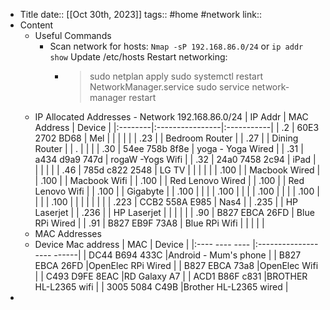 - Title
  date:: [[Oct 30th, 2023]]
  tags:: #home #network
  link::
- Content
	- Useful Commands
		- Scan network for hosts: `Nmap -sP 192.168.86.0/24` or `ip addr show`
		  Update /etc/hosts
		  Restart networking:
			- > sudo netplan apply
			  > sudo  systemctl restart NetworkManager.service
			  > sudo service network-manager restart
	- IP Allocated Addresses - Network 192.168.86.0/24
	  | IP Addr | MAC Address       | Device     |
	  |:--------|:----------------|:-----------|
	  | .2      | 60E3 2702 BD68  | Mel | 
	  |         |                 |     |
	  | .23     |                 | Bedroom Router |
	  | .27     |                 | Dining  Router |
	  | .       |                 |  |
	  | .30     | 54ee 758b 8f8e  | yoga - Yoga Wired |
	  | .31     | a434 d9a9 747d  | rogaW -Yogs Wifi |
	  | .32     | 24a0 7458 2c94  | iPad |
	  | | | |
	  | .46     | 785d c822 2548  | LG TV |
	  | | | |
	  | .100    |                 | Macbook Wired |
	  | .100    |                 | Macbook Wifi |
	  | .100    |                 | Red Lenovo Wired |
	  | .100    |                 | Red Lenovo Wifi |
	  | .100    |                 | Gigabyte |
	  | .100    |                 |  |
	  | .100    |                 |  |
	  | .100    |                 |  |
	  | .100    |                 |  |
	  | .100    |                 |  |
	  | | | |
	  | .223    | CCB2 558A E985  | Nas4 |
	  | .235    |                 | HP Laserjet |
	  | .236    |                 | HP Laserjet |
	  | | | |
	  | .90     | B827 EBCA 26FD | Blue RPi Wired |
	  | .91     | B827 EB9F 73A8 | Blue RPi Wifi |
	  | | | |
	- MAC Addresses
	- Device Mac address
	  | MAC            | Device                    |
	  |:---- ---- ---- |:------------------- ------|
	  | DC44 B694 433C |Android - Mum's phone |
	  | B827 EBCA 26FD |OpenElec RPi Wired    |
	  | B827 EBCA 73a8 |OpenElec Wifi         |
	  | C493 D9FE 8EAC |RD Galaxy A7          |
	  | ACD1 B86F c831 |BROTHER HL-L2365 wifi |
	  | 3005 5084 C49B |Brother HL-L2365 wired |
-